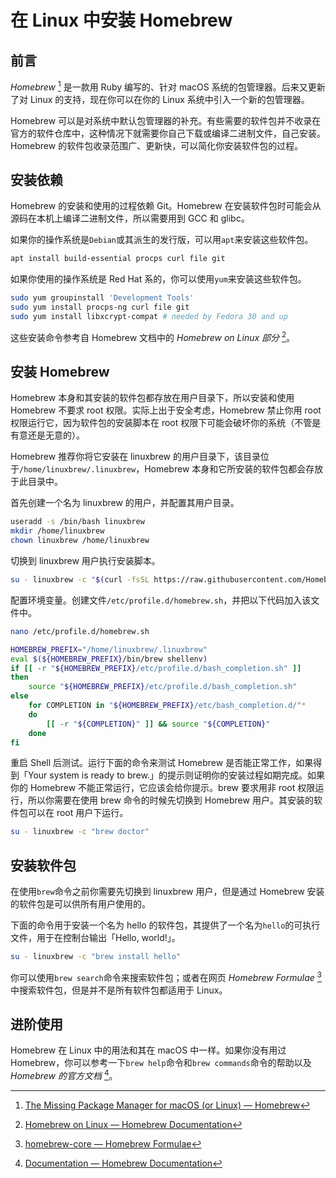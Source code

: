 # 在 Linux 中安装 Homebrew

## 前言

*Homebrew* [^1] 是一款用 Ruby 编写的、针对 macOS 系统的包管理器。后来又更新了对 Linux 的支持，现在你可以在你的 Linux 系统中引入一个新的包管理器。

Homebrew 可以是对系统中默认包管理器的补充。有些需要的软件包并不收录在官方的软件仓库中，这种情况下就需要你自己下载或编译二进制文件，自己安装。Homebrew 的软件包收录范围广、更新快，可以简化你安装软件包的过程。

## 安装依赖

Homebrew 的安装和使用的过程依赖 Git。Homebrew 在安装软件包时可能会从源码在本机上编译二进制文件，所以需要用到 GCC 和 glibc。

如果你的操作系统是`Debian`或其派生的发行版，可以用`apt`来安装这些软件包。

```bash
apt install build-essential procps curl file git
```

如果你使用的操作系统是 Red Hat 系的，你可以使用`yum`来安装这些软件包。

```bash
sudo yum groupinstall 'Development Tools'
sudo yum install procps-ng curl file git
sudo yum install libxcrypt-compat # needed by Fedora 30 and up
```

这些安装命令参考自 Homebrew 文档中的 *Homebrew on Linux 部分* [^2]。

## 安装 Homebrew

Homebrew 本身和其安装的软件包都存放在用户目录下，所以安装和使用 Homebrew 不要求 root 权限。实际上出于安全考虑，Homebrew 禁止你用 root 权限运行它，因为软件包的安装脚本在 root 权限下可能会破坏你的系统（不管是有意还是无意的）。

Homebrew 推荐你将它安装在 linuxbrew 的用户目录下，该目录位于`/home/linuxbrew/.linuxbrew`，Homebrew 本身和它所安装的软件包都会存放于此目录中。

首先创建一个名为 linuxbrew 的用户，并配置其用户目录。

```bash
useradd -s /bin/bash linuxbrew
mkdir /home/linuxbrew
chown linuxbrew /home/linuxbrew
```

切换到 linuxbrew 用户执行安装脚本。

```bash
su - linuxbrew -c "$(curl -fsSL https://raw.githubusercontent.com/Homebrew/install/HEAD/install.sh)"
```

配置环境变量。创建文件`/etc/profile.d/homebrew.sh`，并把以下代码加入该文件中。

```bash
nano /etc/profile.d/homebrew.sh
```

```bash
HOMEBREW_PREFIX="/home/linuxbrew/.linuxbrew"
eval $(${HOMEBREW_PREFIX}/bin/brew shellenv)
if [[ -r "${HOMEBREW_PREFIX}/etc/profile.d/bash_completion.sh" ]]
then
    source "${HOMEBREW_PREFIX}/etc/profile.d/bash_completion.sh"
else
    for COMPLETION in "${HOMEBREW_PREFIX}/etc/bash_completion.d/"*
    do
        [[ -r "${COMPLETION}" ]] && source "${COMPLETION}"
    done
fi
```

重启 Shell 后测试。运行下面的命令来测试 Homebrew 是否能正常工作，如果得到「Your system is ready to brew.」的提示则证明你的安装过程如期完成。如果你的 Homebrew 不能正常运行，它应该会给你提示。brew 要求用非 root 权限运行，所以你需要在使用 brew 命令的时候先切换到 Homebrew 用户。其安装的软件包可以在 root 用户下运行。

```bash
su - linuxbrew -c "brew doctor"
```

## 安装软件包

在使用`brew`命令之前你需要先切换到 linuxbrew 用户，但是通过 Homebrew 安装的软件包是可以供所有用户使用的。

下面的命令用于安装一个名为 hello 的软件包，其提供了一个名为`hello`的可执行文件，用于在控制台输出「Hello, world!」。

```bash
su - linuxbrew -c "brew install hello"
```

你可以使用`brew search`命令来搜索软件包；或者在网页 *Homebrew Formulae* [^3] 中搜索软件包，但是并不是所有软件包都适用于 Linux。

## 进阶使用

Homebrew 在 Linux 中的用法和其在 macOS 中一样。如果你没有用过 Homebrew，你可以参考一下`brew help`命令和`brew commands`命令的帮助以及 *Homebrew 的官方文档* [^4]。

[^1]: [The Missing Package Manager for macOS (or Linux) — Homebrew](https://brew.sh/)
[^2]: [Homebrew on Linux — Homebrew Documentation](https://docs.brew.sh/Homebrew-on-Linux)
[^3]: [homebrew-core — Homebrew Formulae](https://formulae.brew.sh/formula/)
[^4]: [Documentation — Homebrew Documentation](https://docs.brew.sh/)
